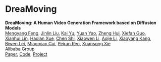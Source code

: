 # DreaMoving

**DreaMoving: A Human Video Generation Framework based on Diffusion Models**<br>
[Mengyang Feng](https://github.com/ArcherFMY), [Jinlin Liu](), [Kai Yu](), [Yuan Yao](), [Zheng Hui](), [Xiefan Guo](), [Xianhui Lin](), [Haolan Xue](), [Chen Shi](), [Xiaowen Li](), [Aojie Li](), [Xiaoyang Kang](), [Biwen Lei](), [Miaomiao Cui](), [Peiran Ren](), [Xuansong Xie]()<br>
Alibaba Group<br>
[Paper](https://arxiv.org/abs/2312.05107), [Code](https://github.com/dreamoving/dreamoving-project), [Project](https://dreamoving.github.io/dreamoving)






